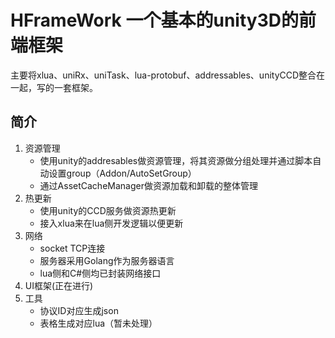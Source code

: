 # HFrameWork 一个基本的unity3D的前端框架
主要将xlua、uniRx、uniTask、lua-protobuf、addressables、unityCCD整合在一起，写的一套框架。
## 简介
1. 资源管理
    - 使用unity的addresables做资源管理，将其资源做分组处理并通过脚本自动设置group（Addon/AutoSetGroup）
    - 通过AssetCacheManager做资源加载和卸载的整体管理
2. 热更新
    - 使用unity的CCD服务做资源热更新
    - 接入xlua来在lua侧开发逻辑以便更新
3. 网络
    - socket TCP连接
    - 服务器采用Golang作为服务器语言
    - lua侧和C#侧均已封装网络接口
4. UI框架(正在进行)
5. 工具 
    - 协议ID对应生成json
    - 表格生成对应lua（暂未处理）

